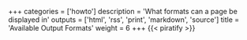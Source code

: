 +++
categories = ['howto']
description = 'What formats can a page be displayed in'
outputs = ['html', 'rss', 'print', 'markdown', 'source']
title = 'Available Output Formats'
weight = 6
+++
{{< piratify >}}